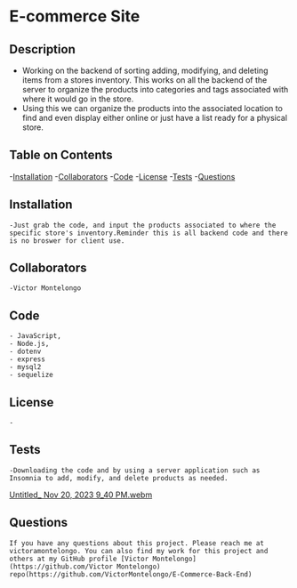 # E-commerce Site
  
  ## Description
  - Working on the backend of sorting adding, modifying, and deleting items from a stores inventory. This works on all the backend of the server to organize the products into categories and tags associated with where it would go in the store.
  - Using this we can organize the products into the associated location to find and even display either online or just have a list ready for a physical store.
  
  ## Table on Contents
  
  -[Installation](#installation)
  -[Collaborators](#collaborators)
  -[Code](#code)
  -[License](#license)
  -[Tests](#tests)
  -[Questions](#questions)
  
  ## Installation
    -Just grab the code, and input the products associated to where the specific store's inventory.Reminder this is all backend code and there is no broswer for client use.
   
  ## Collaborators
    -Victor Montelongo
  
  ## Code
    - JavaScript, 
    - Node.js,
    - dotenv
    - express
    - mysql2
    - sequelize
  
  ## License
    -
    
  ## Tests
    -Downloading the code and by using a server application such as Insomnia to add, modify, and delete products as needed.
[Untitled_ Nov 20, 2023 9_40 PM.webm](https://github.com/VictorMontelongo/E-Commerce-Back-End/assets/82343047/f8b05d64-eaa8-40ae-a6c9-784177208bff)

    

  

  ## Questions
    If you have any questions about this project. Please reach me at victoramontelongo. You can also find my work for this project and others at my GitHub profile [Victor Montelongo](https://github.com/Victor Montelongo) repo(https://github.com/VictorMontelongo/E-Commerce-Back-End)
  
  
